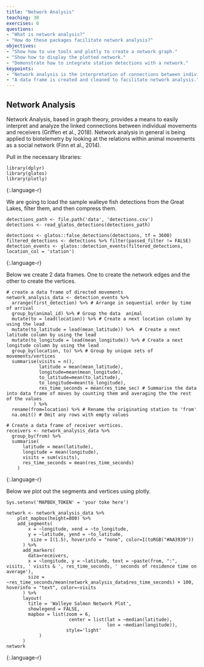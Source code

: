 ```yaml
---
title: "Network Analysis"
teaching: 30
exercises: 0
questions:
- "What is network analysis?"
- "How do these packages facilitate network analysis?"
objectives:
- "Show how to use tools and plotly to create a network graph."
- "Show how to display the plotted network."
- "Demonstrate how to integrate station detections with a network."
keypoints:
- "Network analysis is the interpretation of connections between individual movements and receivers."
- "A data frame is created and cleaned to facilitate network analysis."
---
```


## Network Analysis
Network Analysis, based in graph theory, provides a means to easily interpret and analyze the linked connections between individual movements and receivers (Griffen et al., 2018). Network analysis in general is being applied to biotelemetry by looking at the relations within animal movements as a social network (Finn et al., 2014).

Pull in the necessary libraries:

~~~
library(dplyr)
library(glatos)
library(plotly)  
~~~
{:.language-r}

We are going to load the sample walleye fish detections from the Great Lakes, filter them, and then compress them.

~~~
detections_path <- file.path('data', 'detections.csv')
detections <- read_glatos_detections(detections_path)

detections <- glatos::false_detections(detections, tf = 3600)
filtered_detections <- detections %>% filter(passed_filter != FALSE)
detection_events <- glatos::detection_events(filtered_detections, location_col = 'station')  
~~~
{:.language-r}

Below we create 2 data frames. One to create the network edges and the other to create the vertices.

~~~
# create a data frame of directed movements
network_analysis_data <- detection_events %>%
  arrange(first_detection) %>% # Arrange in sequential order by time of arrival
  group_by(animal_id) %>% # Group the data  animal
  mutate(to = lead(location)) %>% # Create a next location column by using the lead
  mutate(to_latitude = lead(mean_latitude)) %>%  # Create a next latitude column by using the lead
  mutate(to_longitude = lead(mean_longitude)) %>% # Create a next longitude column by using the lead
  group_by(location, to) %>% # Group by unique sets of movements/vertices
  summarise(visits = n(),
            latitude = mean(mean_latitude),
            longitude=mean(mean_longitude),
            to_latitude=mean(to_latitude),
            to_longitude=mean(to_longitude),
            res_time_seconds = mean(res_time_sec) # Summarise the data into data frame of moves by counting them and averaging the the rest of the values
          ) %>%
  rename(from=location) %>% # Rename the originating station to 'from'
  na.omit() # Omit any rows with empty values

# Create a data frame of receiver vertices.
receivers <- network_analysis_data %>%
  group_by(from) %>%
  summarise(
      latitude = mean(latitude),
      longitude = mean(longitude),
      visits = sum(visits),
      res_time_seconds = mean(res_time_seconds)
    )
~~~
{:.language-r}

Below we plot out the segments and vertices using plotly.

~~~
Sys.setenv('MAPBOX_TOKEN' = 'your toke here')

network <- network_analysis_data %>%
    plot_mapbox(height=800) %>%
    add_segments(
        x = ~longitude, xend = ~to_longitude,
        y = ~latitude, yend = ~to_latitude,
         size = I(1.5), hoverinfo = "none", color=I(toRGB("#AA3939"))
      ) %>%
      add_markers(
        data=receivers,
        x = ~longitude, y = ~latitude, text = ~paste(from, ":", visits, ' visits & ', res_time_seconds, ' seconds of residence time on average'),
        size = ~res_time_seconds/mean(network_analysis_data$res_time_seconds) + 100, hoverinfo = "text", color=~visits
      ) %>%
      layout(
        title = 'Walleye Salmon Network Plot',
        showlegend = FALSE,
        mapbox = list(zoom = 6,
                       center = list(lat = ~median(latitude),
                                     lon = ~median(longitude)),
                      style='light'
            )
      )
network  
~~~
{:.language-r}
